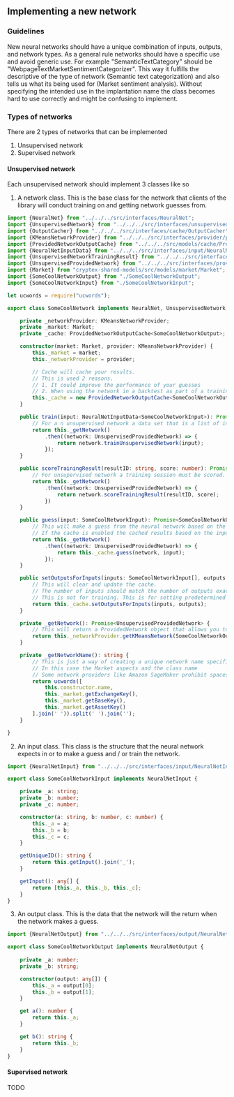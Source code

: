 [//]: # (Only edit this file if it is in $project/in directory. This file is compiled)
## Implementing a new network

### Guidelines
New neural networks should have a unique combination of inputs, outputs, and network types. As a general rule networks should have a specific use and avoid generic use. For example "SemanticTextCategory" should be "WebpageTextMarketSentimentCategorizer". This way it fulfills the descriptive of the type of network (Semantic text categorization) and also tells us what its being used for (Market sentiment analysis). Without specifying the intended use in the implantation name the class becomes hard to use correctly and might be confusing to implement. 

### Types of networks
There are 2 types of networks that can be implemented
1. Unsupervised network
2. Supervised network

#### Unsupervised network
Each unsupervised network should implement 3 classes like so

1. A network class. This is the base class for the network that clients of the library will conduct training on and getting network guesses from.

[embedmd]:# (../../../examples/network/cool/SomeCoolNetwork.ts typescript)
```typescript
import {NeuralNet} from "../../../src/interfaces/NeuralNet";
import {UnsupervisedNetwork} from "../../../src/interfaces/unsupervised/UnsupervisedNetwork";
import {OutputCacher} from "../../../src/interfaces/cache/OutputCacher";
import {KMeansNetworkProvider} from "../../../src/interfaces/provider/provider/KMeansNetworkProvider";
import {ProvidedNetworkOutputCache} from "../../../src/models/cache/ProvidedNetworkOutputCache";
import {NeuralNetInputData} from "../../../src/interfaces/input/NeuralNetInputData";
import {UnsupervisedNetworkTrainingResult} from "../../../src/interfaces/unsupervised/UnsupervisedNetworkTrainingResult";
import {UnsupervisedProvidedNetwork} from "../../../src/interfaces/provider/network/UnsupervisedProvidedNetwork";
import {Market} from "cryptex-shared-models/src/models/market/Market";
import {SomeCoolNetworkOutput} from "./SomeCoolNetworkOutput";
import {SomeCoolNetworkInput} from "./SomeCoolNetworkInput";

let ucwords = require("ucwords");

export class SomeCoolNetwork implements NeuralNet, UnsupervisedNetwork, OutputCacher<SomeCoolNetworkOutput> {

    private _networkProvider: KMeansNetworkProvider;
    private _market: Market;
    private _cache: ProvidedNetworkOutputCache<SomeCoolNetworkOutput>;

    constructor(market: Market, provider: KMeansNetworkProvider) {
        this._market = market;
        this._networkProvider = provider;

        // Cache will cache your results.
        // This is used 2 reasons.
        // 1. It could improve the performance of your guesses
        // 2. When using the network in a backtest as part of a training session you may need the output to be predetermined
        this._cache = new ProvidedNetworkOutputCache<SomeCoolNetworkOutput>();
    }

    public train(input: NeuralNetInputData<SomeCoolNetworkInput>): Promise<UnsupervisedNetworkTrainingResult> {
        // For a n unsupervised network a data set that is a list of inputs must be provided
        return this._getNetwork()
            .then((network: UnsupervisedProvidedNetwork) => {
                return network.trainUnsupervisedNetwork(input);
            });
    }

    public scoreTrainingResult(resultID: string, score: number): Promise<void> {
        // For unsupervised network a training session must be scored.
        return this._getNetwork()
            .then((network: UnsupervisedProvidedNetwork) => {
                return network.scoreTrainingResult(resultID, score);
            })
    }

    public guess(input: SomeCoolNetworkInput): Promise<SomeCoolNetworkOutput> {
        // This will make a guess from the neural network based on the inputs
        // If the cache is enabled the cached results based on the inputs will be used
        return this._getNetwork()
            .then((network: UnsupervisedProvidedNetwork) => {
                return this._cache.guess(network, input);
            });
    }

    public setOutputsForInputs(inputs: SomeCoolNetworkInput[], outputs: SomeCoolNetworkOutput[]) {
        // This will clear and update the cache.
        // The number of inputs should match the number of outputs exactly
        // This is not for training. This is for setting predetermined results of the this.guess(...) method
        return this._cache.setOutputsForInputs(inputs, outputs);
    }

    private _getNetwork(): Promise<UnsupervisedProvidedNetwork> {
        // This will return a ProvidedNetwork object that allows you to interact with the network on the remote service
        return this._networkProvider.getKMeansNetwork(SomeCoolNetworkOutput, this._getNetworkName());
    }

    private _getNetworkName(): string {
        // This is just a way of creating a unique network name specific based on what is unique about the network
        // In this case the Market aspects and the class name
        // Some network providers like Amazon SageMaker prohibit spaces so it is advisable to return a name without spaces here
        return ucwords([
            this.constructor.name,
            this._market.getExchangeKey(),
            this._market.getBaseKey(),
            this._market.getAssetKey()
        ].join(' ')).split(' ').join('');
    }

}
```

2. An input class. This class is the structure that the neural network expects in or to make a guess and / or train the network.

[embedmd]:# (../../../examples/network/cool/SomeCoolNetworkInput.ts typescript)
```typescript
import {NeuralNetInput} from "../../../src/interfaces/input/NeuralNetInput";

export class SomeCoolNetworkInput implements NeuralNetInput {

	private _a: string;
	private _b: number;
	private _c: number;

	constructor(a: string, b: number, c: number) {
		this._a = a;
		this._b = b;
		this._c = c;
	}

	getUniqueID(): string {
		return this.getInput().join('_');
	}

	getInput(): any[] {
		return [this._a, this._b, this._c];
	}
}
```

3. An output class. This is the data that the network will the return when the network makes a guess.

[embedmd]:# (../../../examples/network/cool/SomeCoolNetworkOutput.ts typescript)
```typescript
import {NeuralNetOutput} from "../../../src/interfaces/output/NeuralNetOutput";

export class SomeCoolNetworkOutput implements NeuralNetOutput {
    
    private _a: number;
    private _b: string;

    constructor(output: any[]) {
        this._a = output[0];
        this._b = output[1];
    }

    get a(): number {
        return this._a;
    }

    get b(): string {
        return this._b;
    }
}
```

#### Supervised network
TODO
